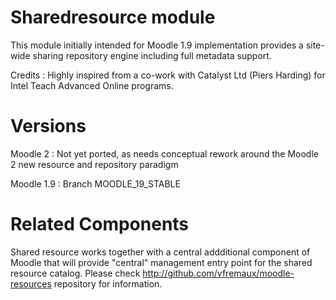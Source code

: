 Sharedresource module
=====================

This module initially intended for Moodle 1.9 implementation provides a site-wide sharing
repository engine including full metadata support. 

Credits : Highly inspired from a co-work with Catalyst Ltd (Piers Harding) for Intel Teach Advanced Online programs.

Versions
========

Moodle 2 : Not yet ported, as needs conceptual rework around the Moodle 2 new resource and repository paradigm

Moodle 1.9 : Branch MOODLE_19_STABLE 

Related Components
==================

Shared resource works together with a central addditional component of Moodle that will provide "central" management entry point for the shared resource catalog. Please check http://github.com/vfremaux/moodle-resources repository for information.